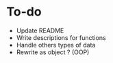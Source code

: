 # To-do

- Update README
- Write descriptions for functions
- Handle others types of data
- Rewrite as object ? (OOP)
